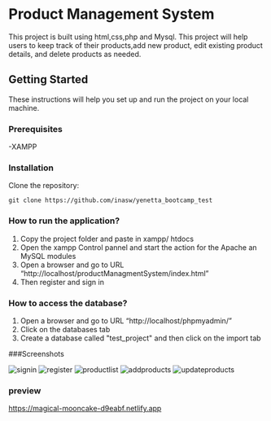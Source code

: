 
# Product Management System

This project is built using html,css,php and Mysql.
This project will help users to keep track of their products,add new product, edit existing product details, and delete products as needed.

## Getting Started

These instructions will help you set up and run the project on your local machine.

### Prerequisites
-XAMPP

### Installation

 Clone the repository:
   
    git clone https://github.com/inasw/yenetta_bootcamp_test

 ### How to run the application?

 1. Copy the project folder and paste in xampp/     htdocs
 2. Open the xampp Control pannel and start the action for the Apache an MySQL modules
 3. Open a browser and go to URL “http://localhost/productManagmentSystem/index.html”
 4. Then register and sign in
 
 ### How to access the database?

 1. Open a browser and go to URL “http://localhost/phpmyadmin/”
 2. Click on the databases tab
 3. Create a database called "test_project" and then click on the import tab

###Screenshots

![signin](https://github.com/inasw/yenetta_bootcamp_test/assets/119315999/64ce6cd9-662c-42dd-a24e-038a16e0265d)
![register](https://github.com/inasw/yenetta_bootcamp_test/assets/119315999/4dff23dc-a80e-46cf-9f31-140811e0cbc6)
![productlist](https://github.com/inasw/yenetta_bootcamp_test/assets/119315999/008589aa-80ec-46f0-93e4-477829a4fa6e)
![addproducts](https://github.com/inasw/yenetta_bootcamp_test/assets/119315999/1c4a2cbf-dc36-479e-a784-abc167761a6c)
![updateproducts](https://github.com/inasw/yenetta_bootcamp_test/assets/119315999/347853c2-e008-4e2a-a9c3-8cb8bbc26a98)
 
### preview

https://magical-mooncake-d9eabf.netlify.app
